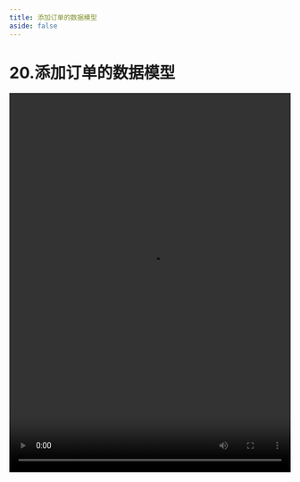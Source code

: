 ```yaml
---
title: 添加订单的数据模型
aside: false
---
```


# 20.添加订单的数据模型

<video autoplay src="http://qn.chinavanes.com/nodejs/module-11/20.添加订单的数据模型.mp4" controls controlsList="nodownload" width="100%" height="680"/>

